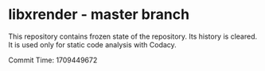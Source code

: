 # libxrender - master branch

This repository contains frozen state of the repository.
Its history is cleared. It is used only for static code
analysis with Codacy.

Commit Time: 1709449672